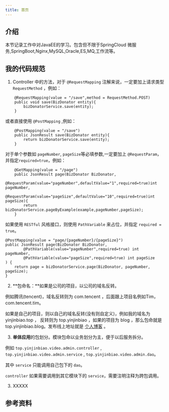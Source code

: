 ```yaml
---
title: 首页
---
```


## 介绍
本节记录工作中对JavaEE的学习。包含但不限于SpringCloud 微服务,SpringBoot,Nginx,MySQL,Oracle,ES,MQ,工作流等。

## 我的代码规范

1. Controller 中的方法，对于 `@RequestMapping` 注解来说，一定要加上请求类型 `RequestMethod` ，例如：
```java{1}
	@RequestMapping(value = "/save",method = RequestMethod.POST)
	public void save(BizDonator entity){
		bizDonatorService.save(entity);
	}
```

或者直接使用 `@PostMapping` ,例如：
```java{1}
	@PostMapping(value = "/save")
	public JsonResult save(BizDonator entity){
		return bizDonatorService.save(entity);
	}
```

对于单个参数如 `pageNumber`, `pageSize`等必填参数,一定要加上 `@RequestParam`，并指定`required=true`，例如：
```java{3,4}
	@GetMapping(value = "/page")
	public JsonResult page(BizDonator BizDonator,
			@RequestParam(value="pageNumber",defaultValue="1",required=true)int pageNumber, 
			@RequestParam(value="pageSize",defaultValue="10",required=true)int pageSize){
		return bizDonatorService.pageByExample(example,pageNumber,pageSize);
	}
```

如果使用 `RESTful` 风格接口，则使用 `PathVariable` 来占位，并指定 `required = true`。
```java{1,3,4}
@PostMapping(value = "page/{pageNumber}/{pageSize}")
public JsonResult page(BizDonator BizDonator,
        @PathVariable(value="pageNumber",required=true) int pageNumber,
        @PathVariable(value="pageSize",required=true) int pageSize
) {
    return page = bizDonatorService.page(BizDonator, pageNumber, pageSize);
}
```

2. **包命名：**如果是公司的项目，以公司的域名反转。

例如腾讯(tencent)，域名反转则为 com.tencent ，后面跟上项目名例如Tim，com.tencent.tim。

如果是自己的项目，则以自己的域名反转(没有则自定义)，例如我的域名为 yinjinbiao.top ， 反转则为 top.yinjinbiao ，如果的项目为 blog ，那么包命就是 top.yinjinbiao.blog。发布线上地址就是 [个人博客](https://blog.yinjinbiao.top) 。

3. **单体应用**的包划分。模块包命以业务划分为主，便于以后服务拆分。

例如 `top.yinjinbiao.video.admin.controller` , `top.yinjinbiao.video.admin.service` , `top.yinjinbiao.video.admin.dao`。

其中 `service` 只能调用自己包下的 `dao`。

`controller` 如果需要调用到其它模块下的 `service`，需要注明注释为跨包调用。 


3. XXXXX

## 参考资料
